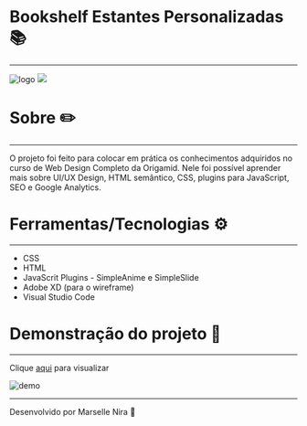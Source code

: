 # Bookshelf Estantes Personalizadas 📚
---
![logo](./Bookshelf/img/marca.svg)
<img src="./Bookshelf/img/marca.svg">

# Sobre ✏️
---
O projeto foi feito para colocar em prática os conhecimentos adquiridos no curso de Web Design Completo da Origamid. Nele foi possível aprender mais sobre UI/UX Design, HTML semântico, CSS, plugins para JavaScript, SEO e Google Analytics.

# Ferramentas/Tecnologias ⚙️
---
* CSS
* HTML
* JavaScrit Plugins  - SimpleAnime e SimpleSlide
* Adobe XD (para o wireframe)
* Visual Studio Code

# Demonstração do projeto 🔬
---
Clique [aqui](https://abookshelf.netlify.app) para visualizar


![demo](https://user-images.githubusercontent.com/78499911/110220707-32fc5280-7ea6-11eb-8d30-82e129474c98.jpg)
	
---
Desenvolvido por Marselle Nira 🙋
